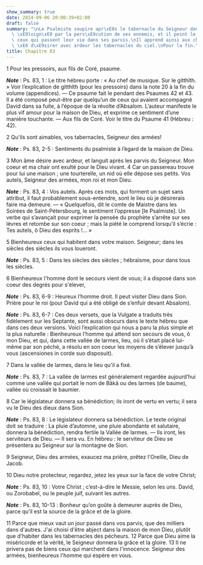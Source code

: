 ```yaml
---
show_summary: true
date: 2024-09-06 20:00:39+02:00
draft: false
summary: "\nLe Psalmiste soupire apr\xE8s le tabernacle du Seigneur dont il se trouve\
  \ \xE9loign\xE9 par la pers\xE9cution de ses ennemis, et il peint le bonheur de\
  \ ceux qui passent leur vie dans ses parvis.\nIl apprend ainsi aux chr\xE9tiens\
  \ \xE0 d\xE9sirer avec ardeur les tabernacles du ciel.\nPour la fin.\n"
title: Chapitre 83
---
```





1 Pour les pressoirs, aux fils de Coré, psaume.

***Note*** :  Ps. 83, 1 : Le titre hébreu porte : « Au chef de musique. Sur le gitthîth. » Voir l’explication de gitthîth (pour les pressoirs) dans la note 20 à la fin du volume (appendices). ― Ce psaume fait le pendant des Psaumes 42 et 43. Il a été composé peut-être par quelqu’un de ceux qui avaient accompagné David dans sa fuite, à l’époque de la révolte d’Absalom. L’auteur manifeste le plus vif amour pour la maison de Dieu, et exprime ce sentiment d’une manière touchante. ― Aux fils de Coré. Voir le titre du Psaume 41 (Hébreu : 42).


2 Qu'ils sont aimables, vos tabernacles, Seigneur des armées!

***Note*** :  Ps. 83, 2-5 : Sentiments du psalmiste à l’égard de la maison de Dieu.

3 Mon âme désire avec ardeur, et languit après les parvis du Seigneur. Mon coeur et ma chair ont exulté pour le Dieu vivant. 4 Car un passereau trouve pour lui une maison ; une tourterelle, un nid où elle dépose ses petits. Vos autels, Seigneur des armées, mon roi et mon Dieu.

***Note*** :  Ps. 83, 4 : Vos autels. Après ces mots, qui forment un sujet sans attribut, il faut probablement sous-entendre, sont le lieu où je désirerais faire ma demeure. ― « Quelquefois, dit le comte de Maistre dans les Soirées de Saint-Pétersbourg, le sentiment l’oppresse [le Psalmiste]. Un verbe qui s’avançait pour exprimer la pensée du prophète s’arrête sur ses lèvres et retombe sur son coeur ; mais la piété le comprend lorsqu’il s’écrie : Tes autels, ô Dieu des esprits !… »

5 Bienheureux ceux qui habitent dans votre maison. Seigneur; dans les siècles des siècles ils vous loueront.

***Note*** :  Ps. 83, 5 : Dans les siècles des siècles ; hébraïsme, pour dans tous les siècles.


6 Bienheureux l'homme dont le secours vient de vous; il a disposé dans son coeur des degrés pour s'élever,

***Note*** :  Ps. 83, 6-9 : Heureux l’homme droit. Il peut visiter Dieu dans Sion. Prière pour le roi (pour David qui a été obligé de s’enfuir devant Absalom).

***Note*** :  Ps. 83, 6-7 : Ces deux versets, que la Vulgate a traduits très fidèlement sur les Septante, sont aussi obscurs dans le texte hébreu que dans ces deux versions. Voici l’explication qui nous a paru la plus simple et la plus naturelle : Bienheureux l’homme qui attend son secours de vous, ô mon Dieu, et qui, dans cette vallée de larmes, lieu, où il s’était placé lui-même par son péché, a résolu en son coeur les moyens de s’élever jusqu’à vous (ascensiones in corde suo disposuit).

7 Dans la vallée de larmes, dans le lieu qu'il a fixé.

***Note*** :  Ps. 83, 7 : La vallée de larmes est généralement regardée aujourd’hui comme une vallée qui portait le nom de Bâkâ ou des larmes (de baume), vallée où croissait le baumier.

8 Car le législateur donnera sa bénédiction; ils iront de vertu en vertu; il sera vu le Dieu des dieux dans Sion.

***Note*** :  Ps. 83, 8 : Le législateur donnera sa bénédiction. Le texte original doit se traduire : La pluie d’automne, une pluie abondante et salutaire, donnera la bénédiction, rendra fertile la Vallée de larmes. ― Ils iront, les serviteurs de Dieu. ― Il sera vu. En hébreu : le serviteur de Dieu se présentera au Seigneur sur la montagne de Sion.

9 Seigneur, Dieu des armées, exaucez ma prière, prêtez l'Oreille, Dieu de Jacob.


10 Dieu notre protecteur, regardez, jetez les yeux sur la face de votre Christ;

***Note*** :  Ps. 83, 10 : Votre Christ ; c’est-à-dire le Messie, selon les uns. David, ou Zorobabel, ou le peuple juif, suivant les autres.

***Note*** :  Ps. 83, 10-13 : Bonheur qu’on goûte à demeurer auprès de Dieu, parce qu’il est la source de la grâce et de la gloire.

11 Parce que mieux vaut un jour passé dans vos parvis, que des milliers dans d'autres. J'ai choisi d'être abject dans la maison de mon Dieu, plutôt que d'habiter dans les tabernacles des pécheurs. 12 Parce que Dieu aime la miséricorde et la vérité, le Seigneur donnera la grâce et la gloire. 13 Il ne privera pas de biens ceux qui marchent dans l'innocence. Seigneur des armées, bienheureux l'homme qui espère en vous.

